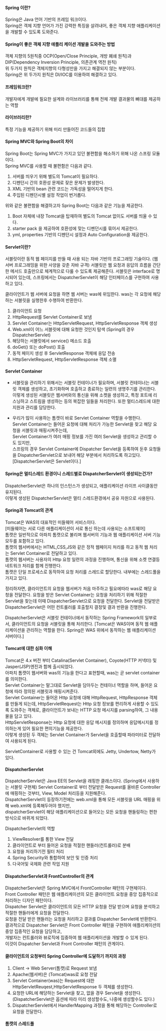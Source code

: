 #### Spring 이란?
Spring은 Java 언어 기반의 프레임 워크이다.  
Spring은 객체 지향 언어가 가진 강력한 특징을 살려내어, 좋은 객체 지향 애플리케이션을 개발할 수 있도록 도와준다.  

#### Spring이 좋은 객체 지향 애플리 케이션 개발을 도와주는 방법
객체 지향의 5원칙중 OCP(Open/Close Principle, 개방 폐쇄 원칙)과 DIP(Dependency Inversion Principle, 의존관계 역전 원칙)  
위 두가지 원칙은 객체지향의 다형성만을 가지고 해결되지 않는 부분이다.  
Spring은 위 두가지 원칙은 DI/IOC를 이용하여 해결하고 있다.

#### 프레임워크란?
개발자에게 개발에 필요한 설계와 라이브러리를 통해 전체 개발 결과물의 뼈대를 제공하는 역할

#### 라이브러리란?
특정 기능을 제공하기 위해 미리 만들어진 코드들의 집합

#### Spring MVC와 Spring Boot의 차이
Spring Boot는 Spring MVC가 가지고 있던 불편함을 해소하기 위해 나온 스프링 모듈이다.   
Spring MVC를 사용할 때 불편함은 다음과 같다.
1. 서버를 띄우기 위해 별도의 Tomcat이 필요하다.  
2. 디펜던시 간의 호환성 문제로 잦은 문제가 발생한다.  
3. XML 기반의 bean 관련 코드는 가독성을 떨어지게 한다.  
4. 주입된 디펜던시별 설정 작업이 번거롭다.

위와 같은 불편함을 해결하고자 Spring Boot는 다음과 같은 기능을 제공한다.
1. Boot 자체에 내장 Tomcat을 탑재하여 별도의 Tomcat 없이도 서버를 띄울 수 있다.
2. starter pack 을 제공하여 호환성에 맞는 디펜던시를 묶어서 제공한다.
3. yml, properties 기반의 디펜던시 설정과 Auto Configuration을 제공한다.

#### Servlet이란?
서블릿이란 동적 웹 페이지를 만들 때 사용 되는 자바 기반의 프로그래밍 기술이다.  (웹 서버 프로그래밍을 위한 사양을 갖춘 자바 규격)
서블릿은 웹 요청과 응답의 흐름을 간단한 메서드 호출만으로 체계적으로 다룰 수 있도록 제공해준다.
서블릿은 interface로 명시되어 있는데, 스프링에서는 DispatcherServlet이 해당 인터페이스를 구현하여 사용하고 있다.  
  
클라이언트가 웹 서버에 요청을 하면 웹 서버는 was에 위임한다. was는 각 요청에 해당하는 서블릿을 실행한후 수행하여 반환한다.

1. 클라이언트 요청
2. HttpRequest를 Servlet Container로 보냄
3. Servlet Container는 HttpServletRequest, HttpServletResponse 객체 생성
4. Web.xml이 어느 서블릿에 대해 요청한 것인지 탐색 (Spring의 경우 DispatcherServlet)
5. 해당하는 서블릿에서 service() 메소드 호출
6. doGet() 또는 doPost() 호출
7. 동적 페이지 생성 후 ServletResponse 객체에 응답 전송
8. HttpServletRequest, HttpServletResponse 객체 소멸

#### Servlet Container
- 서블릿을 관리하기 위해서는 서블릿 컨테이너가 필요하며, 서블릿 컨테이너는 서블릿 객체를 생성하고, 초기화하며 호출하고 종료하는 일련의 생명주기를 관리한다.  
이렇게 생성된 서블릿은 웹서버와의 통신을 위해 소켓을 생성하고, 특정 포트에 리스닝하고 스트림을 생성하는 등의 복잡한 일들을 처리한다.
또한 멀티스레드에 대한 지원과 관리를 담당한다.  

- 우리가 많이 사용하는 톰캣이 바로 Servlet Container 역할을 수행한다.  
Servlet Container는 들어온 요청에 대해 처리가 가능한 Servlet을 찾고 해당 요청을 서블릿과 매핑시켜주는데,  
Servlet Container가 여러 매핑 정보를 가진 여러 Servlet을 생성하고 관리할 수도 있지만,  
스프링의 경우 Servlet Container에 Dispatcher Servlet을 등록하여 둔후 요청들을 DispatcherServlet으로 보내어 해당 부분에서 처리하도록 하고있다.
[DispatcherServlet은 Servlet이다.]

#### Spring은 멀티스레드 환경이니 스레드별로 DispatcherServlet이 생성되는건가?  
DispatcherServlet은 하나의 인스턴스가 생성되고, 애플리케이션 라이프 사이클동안 유지된다.  
이렇게 생성된 DispatcherServlet은 멀티 스레드환경에서 공유 자원으로 사용된다.  

#### Spring과 Tomcat의 관계
Tomcat은 WAS의 대표적인 미들웨어 서비스이다.  
[미들웨어는 서로 다른 애플리케이션이 서로 통신 하는데 사용되는 소프트웨어]  
톰캣은 일반적으로 아파치 톰캣으로 불리며 웹서버의 기능과 웹 애플리케이션 서버 기능 모두를 포함하고 있다.  
톰캣의 웹서버에서는 HTML,CSS,JS와 같은 정적 웹페이지 처리를 하고 동적 웹 처리는 Servlet Container로 전달하고 있다.  
톰캣의 웹서버는 사용자의 Http 요청 일련의 과정을 진행하며, 통신을 위해 소켓 연결등 네트워크 처리를 함께 진행한다.  
톰캣은 단일 프로세스로 동작하여 요청 처리를 스레드로 할당한다. 내부에는 스레드풀을 가지고 있다.

정리하자면, 클라이언트의 요청을 웹서버가 처음 마주하고 필요에따라 was로 해당 요청을 전달한다.
요청을 받은 Servlet Container는 요청을 처리하기 위해 적절한 Servlet을 찾는데 이때 DispatcherServlet으로 요청을 전달한다.
Servlet을 전달받은 DispatcherServlet은 어떤 컨트롤러를 호출할지 결정및 결과 반환을 진행한다.  

DispatcherServlet은 서블릿 컨테이너에서 동작하는 Spring Framework의 일부로서, 클라이언트의 요청을 서블릿을 통해 처리한다.
[Tomcat은 WAS이며 동적 웹 애플리케이션을 관리하는 역할을 한다. Spring은 WAS 위에서 동작하는 웹 애플리케이션 서버이다.]

#### Tomcat에 대한 심화 이해
Tomcat은 4.x 버전 부터 Catalina(Servlet Container), Coyote(HTTP 커넥터) 및 Jasper(JSP)엔진과 함께 출시되었다.  
아파치 톰캣이 웹서버와 was의 기능을 한다고 표현할때, was는 곧 servlet container를 의미한다.  
Servlet Container는 말그대로 Servlet을 담아두는 컨테이너 역할을 하며, 들어온 요청에 따라 정의된 서블릿과 매핑시켜준다.  
Servlet Container는 들어온 Http 요청에 대해 HttpRequest, HttpResponse 객체를 만들게 되는데,
HttpServletRequest는 Http 요청 정보를 편리하게 사용할 수 있도록 도와주는 객체로, 클라이언트가 보내는 HTTP 요청 메시지를 parsing하여, 그 내용물을 담고 있다.    
HttpServletResponse는 Http 요청에 대한 응답 메시지를 정의하며 응답메시지를 정의하는게 있어 필요한 편의기능을 제공한다.  
이렇게 생성된 두 객체는 Servlet Container가 Servlet을 호출할때 파라미터로 전달하여 사용되게 된다.  

ServletContainer로 사용할 수 있는 건 Tomcat외에도 Jetty, Undertow, Netty가 있다.

#### DispatcherServlet
DispatcherServlet은 Java EE의 Servlet을 래핑한 클래스이다.  (Spring에서 사용하는 서블릿 구현체)
Servlet Container로 부터 전달받은 Request를 올바른 Controller에 매핑하는 것부터, View, Model 처리등을 지원해준다.  
DispatcherServlet이 등장하기전에는 web.xml을 통해 모든 서블릿을 URL 매핑을 위해 web.xml에 등록해두어야 했지만,  
dispatcherServlet이 해당 애플리케이션으로 들어오는 모든 요청을 핸들링하는 편한 방식으로 바뀌게 되었다.  

DispatcherServlet의 역할  
1. ViewResolver를 통한 View 전달
2. 클라이언트로 부터 들어온 요청을 적절한 핸들러(컨트롤러)로 분배
3. 요청을 처리하기전 필터 처리
4. Spring Security와 통합하여 보안 및 인증 처리
5. 다국어및 국제화 관련 작업 지원 

#### DispatcherServlet과 FrontController의 관계
DispatcherServlet은 Spring MVC에서 FrontController 패턴의 구현체이다.  
Front Controller 패턴은 웹 애플리케이션의 모든 클라이언트 요청을 중앙 집중적으로 처리하는 디자인 패턴이다.  
Dispatcher Servlet은 클라이언트의 모든 HTTP 요청을 전달 받으며 요청을 분석하고 적절한 핸들러에게 요청을 전달한다.  
요청을 전달 받은 핸들러는 요청을 처리하고 결과를 Dispatcher Servlet에 반환한다.  
결과적으로 Dispatcher Servlet은 Front Controller 패턴을 구현하여 애플리케이션의 중앙 집중적인 요청을 담당하고,  
개발자는 컨트롤러와 뷰로직에 집중하여 웹 애플리케이션을 개발할 수 있게 된다.  
이것이 Dispatcher Servlet과 Front Controller 패턴의 관계이다.  

#### 클라이언트의 요청부터 Spring Controller에 도달하기 까지의 과정
1. Client -> Web Server(톰캣)로 Request 보냄
2. Apache(웹서버)은 (Tomcat)was로 요청 전달
3. Servlet Container(was)는 Request에 대한 HttpServletReuqest,HttpServletResponse 두 객체를 생성한다.
4. 요청한 URL에 해당하는 Servlet을 찾고, 없을 경우 Servlet을 생성한다.(DispatcherServlet은 옵션에 따라 미리 생성할수도, 나중에 생성할수도 있다.)  
5. DispatcherServlet에서 HandlerMapping 과정을 통해 해당하는 Controller로 요청을 전달한다.

#### 톰캣의 스레드풀


